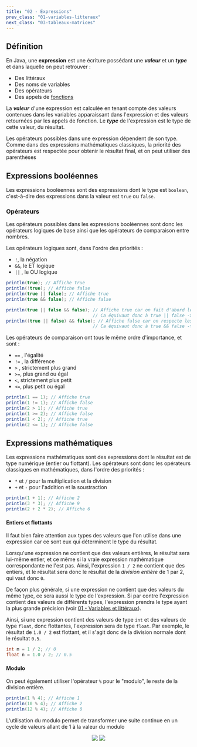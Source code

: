 ```yaml
---
title: "02 - Expressions"
prev_class: "01-variables-litteraux"
next_class: "03-tableaux-matrices"
---
```



## Définition

En Java, une **expression** est une écriture possédant une ***valeur*** et un ***type*** et dans laquelle on peut retrouver :
- Des littéraux
- Des noms de variables
- Des opérateurs
- Des appels de [fonctions](cours/06-fonctions.md)

La ***valeur*** d'une expression est calculée en tenant compte des valeurs contenues dans les variables apparaissant dans l'expression et des valeurs retournées par les appels de fonction. Le ***type*** de l'expression est le type de cette valeur, du résultat.

Les opérateurs possibles dans une expression dépendent de son type. Comme dans des expressions mathématiques classiques, la priorité des opérateurs est respectée pour obtenir le résultat final, et on peut utiliser des parenthèses 

## Expressions booléennes

Les expressions booléennes sont des expressions dont le type est `boolean`, c'est-à-dire des expressions dans la valeur est `true` ou `false`. 

### Opérateurs 

Les opérateurs possibles dans les expressions booléennes sont donc les opérateurs logiques de base ainsi que les opérateurs de comparaison entre nombres.

Les opérateurs logiques sont, dans l'ordre des priorités :

- `!`, la négation 
- `&&`, le ET logique
- `||` , le OU logique

```java
println(true); // Affiche true
println(!true); // Affiche false
println(true || false); // Affiche true
println(true && false); // Affiche false

println(true || false && false); // Affiche true car on fait d'abord le &&
                                 // Ca équivaut donc à true || false -> true
println((true || false) && false); // Affiche false car on respecte les parenthèses
                                 // Ca équivaut donc à true && false -> false
``` 

Les opérateurs de comparaison ont tous le même ordre d'importance, et sont :

- `==` , l'égalité
- `!=` , la différence
- `>` , strictement plus grand
- `>=`, plus grand ou égal
- `<`, strictement plus petit
- `<=`, plus petit ou égal

```java
println(1 == 1); // Affiche true
println(1 != 1); // Affiche false
println(2 > 1); // Affiche true
println(1 >= 2); // Affiche false
println(1 < 2); // Affiche true
println(2 <= 1); // Affiche false
```

## Expressions mathématiques

Les expressions mathématiques sont des expressions dont le résultat est de type numérique (entier ou flottant). Les opérateurs sont donc les opérateurs classiques en mathématiques, dans l'ordre des priorités :

- `*` et `/` pour la multiplication et la division
- `+` et `-` pour l'addition et la soustraction

```java
println(1 + 1); // Affiche 2
println(3 * 3); // Affiche 9
println(2 + 2 * 2); // Affiche 6
```

#### Entiers et flottants

Il faut bien faire attention aux types des valeurs que l'on utilise dans une expression car ce sont eux qui déterminent le type du résultat. 

Lorsqu'une expression ne contient que des valeurs entières, le résultat sera lui-même entier, et ce même si la vraie expression mathématique correspondante ne l'est pas. Ainsi, l'expression `1 / 2` ne contient que des entiers, et le résultat sera donc le résultat de la *division entière* de 1 par 2, qui vaut donc `0`. 

De façon plus générale, si une expression ne contient que des valeurs du même type, ce sera aussi le type de l'expression. Si par contre l'expression contient des valeurs de différents types, l'expression prendra le type ayant la plus grande précision (voir [01 - Variables et littéraux](cours/01-variables-litteraux.md)).

Ainsi, si une expression contient des valeurs de type `int` et des valeurs de type `float`, donc flottantes, l'expression sera de type `float`. Par exemple, le résultat de `1.0 / 2` est flottant, et il s'agit donc de la division normale dont le résultat `0.5`.

```java
int m = 1 / 2; // 0
float n = 1.0 / 2; // 0.5
```

#### Modulo

On peut également utiliser l'opérateur `%` pour le "modulo", le reste de la division entière. 

```java
println(1 % 4); // Affiche 1
println(10 % 4); // Affiche 2
println(12 % 4); // Affiche 0
```

L'utilisation du modulo permet de transformer une suite continue en un cycle de valeurs allant de 1 à la valeur du modulo


<p align="center">
<img src="/stic/images/modulo_dm.svg" class="svg-dark-mode w-75"/>
<img src="/stic/images/modulo_lm.svg" class="svg-light-mode w-75"/>
</p>
